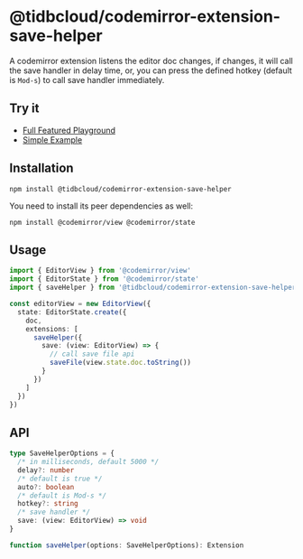 # @tidbcloud/codemirror-extension-save-helper

A codemirror extension listens the editor doc changes, if changes, it will call the save handler in delay time, or, you can press the defined hotkey (default is `Mod-s`) to call save handler immediately.

## Try it

- [Full Featured Playground](https://tisqleditor-playground.netlify.app/)
- [Simple Example](https://tisqleditor-playground.netlify.app/?example=save-helper&with_select)

## Installation

```shell
npm install @tidbcloud/codemirror-extension-save-helper
```

You need to install its peer dependencies as well:

```shell
npm install @codemirror/view @codemirror/state
```

## Usage

```ts
import { EditorView } from '@codemirror/view'
import { EditorState } from '@codemirror/state'
import { saveHelper } from '@tidbcloud/codemirror-extension-save-helper'

const editorView = new EditorView({
  state: EditorState.create({
    doc,
    extensions: [
      saveHelper({
        save: (view: EditorView) => {
          // call save file api
          saveFile(view.state.doc.toString())
        }
      })
    ]
  })
})
```

## API

```ts
type SaveHelperOptions = {
  /* in milliseconds, default 5000 */
  delay?: number
  /* default is true */
  auto?: boolean
  /* default is Mod-s */
  hotkey?: string
  /* save handler */
  save: (view: EditorView) => void
}

function saveHelper(options: SaveHelperOptions): Extension
```
